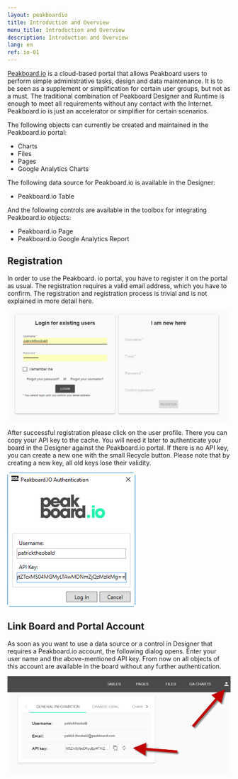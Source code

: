 ```yaml
---
layout: peakboardio
title: Introduction and Overview
menu_title: Introduction and Overview
description: Introduction and Overview
lang: en
ref: io-01
---
```

[Peakboard.io](https://peakboard.io) is a cloud-based portal that allows Peakboard users to perform simple administrative tasks, design and data maintenance. It is to be seen as a supplement or simplification for certain user groups, but not as a must. The traditional combination of Peakboard Designer and Runtime is enough to meet all requirements without any contact with the Internet. Peakboard.io is just an accelerator or simplifier for certain scenarios.

The following objects can currently be created and maintained in the Peakboard.io portal:

* Charts
* Files
* Pages
* Google Analytics Charts

The following data source for Peakboard.io is available in the Designer:

 * Peakboard.io Table

And the following controls are available in the toolbox for integrating Peakboard.io objects:

* Peakboard.io Page
* Peakboard.io Google Analytics Report

## Registration

In order to use the Peakboard. io portal, you have to register it on the portal as usual. The registration requires a valid email address, which you have to confirm. The registration and registration process is trivial and is not explained in more detail here.

![image_1](/assets/images/peakboard-io/intro/peakboardio_01.png)


After successful registration please click on the user profile. There you can copy your API key to the cache. You will need it later to authenticate your board in the Designer against the Peakboard.io portal. If there is no API key, you can create a new one with the small Recycle button. Please note that by creating a new key, all old keys lose their validity.

![image_1](/assets/images/peakboard-io/intro/peakboardio_02.png)

## Link Board and Portal Account


As soon as you want to use a data source or a control in Designer that requires a Peakboard.io account, the following dialog opens. Enter your user name and the above-mentioned API key. From now on all objects of this account are available in the board without any further authentication.

![image_1](/assets/images/peakboard-io/intro/peakboardio_03.png)

